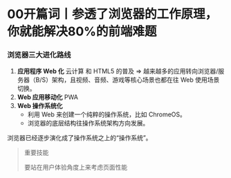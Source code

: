 # 00开篇词丨参透了浏览器的工作原理，你就能解决80%的前端难题

### 浏览器三大进化路线

1. **应用程序 Web 化**
   云计算 和 HTML5 的普及 => 越来越多的应用转向浏览器/服务器（B/S）架构，且视频、音频、游戏等核心场景也都在往 Web 使用场景切换。
2. **Web 应用移动化**
   PWA
3. **Web 操作系统化**
   - 利用 Web 来创建一个纯粹的操作系统，比如 ChromeOS。
   - 浏览器的底层结构往操作系统架构方向发展。

浏览器已经逐步演化成了操作系统之上的“操作系统”。

> 重要技能
> 
> 要站在用户体验角度上来考虑页面性能